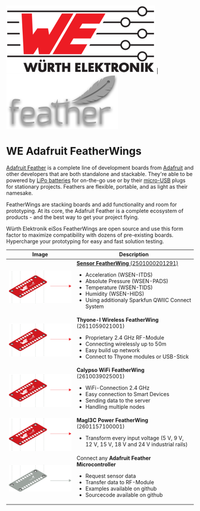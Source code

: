 ![WE Logo](assets/WE_Logo_small_t.png) | ![Feather Logo](assets/feather-logo.png)

# WE Adafruit FeatherWings

[Adafruit Feather](https://www.adafruit.com/category/943) is a complete line of development boards from [Adafruit](https://www.adafruit.com/) and other developers that are both standalone and stackable. They're able to be powered by [LiPo batteries](https://en.wikipedia.org/wiki/Lithium_polymer_battery) for on-the-go use or by their [micro-USB](https://en.wikipedia.org/wiki/USB_hardware) plugs for stationary projects. Feathers are flexible, portable, and as light as their namesake.

FeatherWings are stacking boards and add functionality and room for prototyping. At its core, the Adafruit Feather is a complete ecosystem of products - and the best way to get your project flying.

Würth Elektronik eiSos FeatherWings are open source and use this form factor to maximize compatibility with dozens of pre-existing boards.
Hypercharge your prototyping for easy and fast solution testing.

| Image    | Description |
| -------- | ----------- |
|![WE FeatherWings](assets/Stacked-FeatherWings-single-board.png) | [**Sensor FeatherWing** (2501000201291)](link.to/something) <ul> <li>Acceleration (WSEN-ITDS)<li>Absolute Pressure (WSEN-PADS)<li>Temperature (WSEN-TIDS)<li>Humidity (WSEN-HIDS)<li>Using additionaly Sparkfun QWIIC Connect System </ul> |
|![WE FeatherWings](assets/Stacked-FeatherWings-single-board.png) | **Thyone-I Wireless FeatherWing** (2611059021001)<ul><li>Proprietary 2.4 GHz RF-Module<li>Connecting wirelessly up to 50m<li>Easy build up network<li>Connect to Thyone modules or USB-Stick</ul> |
|![WE FeatherWings](assets/Stacked-FeatherWings-single-board.png) | **Calypso WiFi FeatherWing** (2610039025001)<ul><li>WiFi-Connection 2.4 GHz<li>Easy connection to Smart Devices<li>Sending data to the server<li>Handling multiple nodes </ul> |
|![WE FeatherWings](assets/Stacked-FeatherWings-single-board.png) | **MagI3C Power FeatherWing** (2601157100001)<ul><li>Transform every input voltage (5 V, 9 V, 12 V, 15 V, 18 V and 24 V industrial rails)</ul> |
|![Adafruit Feather](assets/Stacked-FeatherWings-single-board-Mx.png) | Connect any **Adafruit Feather Microcontroller**<ul><li>Request sensor data<li>Transfer data to RF-Module<li>Examples available on github<li>Sourcecode available on github</ul> |